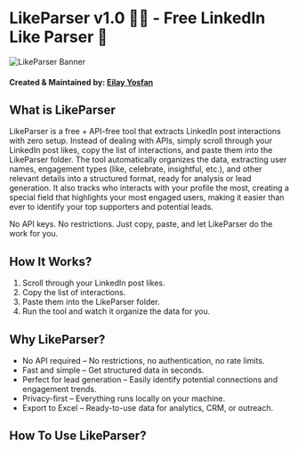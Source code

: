 # LikeParser v1.0 👍🏻 - Free LinkedIn Like Parser 🚀
![LikeParser Banner](https://github.com/user-attachments/assets/2eec7b28-b34d-431f-a728-634c4dcd800b)
#### Created & Maintained by: [Eilay Yosfan](https://github.com/YosfanEilay#-eilay-yosfan)

## What is LikeParser
LikeParser is a free + API-free tool that extracts LinkedIn post interactions with zero setup. Instead of dealing with APIs, simply scroll through your LinkedIn post likes, copy the list of interactions, and paste them into the LikeParser folder. The tool automatically organizes the data, extracting user names, engagement types (like, celebrate, insightful, etc.), and other relevant details into a structured format, ready for analysis or lead generation. It also tracks who interacts with your profile the most, creating a special field that highlights your most engaged users, making it easier than ever to identify your top supporters and potential leads.

No API keys. No restrictions. Just copy, paste, and let LikeParser do the work for you.

## How It Works? 
1. Scroll through your LinkedIn post likes.
2. Copy the list of interactions.
3. Paste them into the LikeParser folder.
4. Run the tool and watch it organize the data for you.

## Why LikeParser?
* No API required – No restrictions, no authentication, no rate limits.
* Fast and simple – Get structured data in seconds.
* Perfect for lead generation – Easily identify potential connections and engagement trends.
* Privacy-first – Everything runs locally on your machine.
* Export to Excel – Ready-to-use data for analytics, CRM, or outreach.

## How To Use LikeParser?
